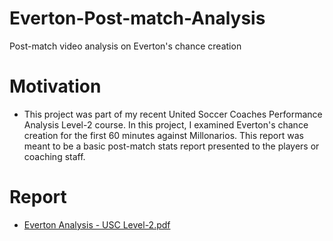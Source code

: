 # Everton-Post-match-Analysis
Post-match video analysis on Everton's chance creation

# Motivation
- This project was part of my recent United Soccer Coaches Performance Analysis Level-2 course. In this project, I examined Everton's chance creation for the first 60 minutes against Millonarios. This report was meant to be a basic post-match stats report presented to the players or coaching staff.

# Report
- [Everton Analysis - USC Level-2.pdf](https://github.com/dignatius19/Everton-Post-match-Analysis/files/7944251/Everton.Analysis.-.USC.Level-2.pdf)
